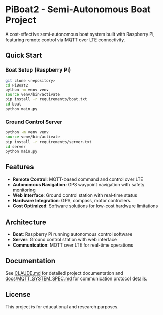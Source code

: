 # PiBoat2 - Semi-Autonomous Boat Project

A cost-effective semi-autonomous boat system built with Raspberry Pi, featuring remote control via MQTT over LTE connectivity.

## Quick Start

### Boat Setup (Raspberry Pi)
```bash
git clone <repository>
cd PiBoat2
python -m venv venv
source venv/bin/activate
pip install -r requirements/boat.txt
cd boat
python main.py
```

### Ground Control Server
```bash
python -m venv venv
source venv/bin/activate
pip install -r requirements/server.txt
cd server
python main.py
```

## Features

- **Remote Control**: MQTT-based command and control over LTE
- **Autonomous Navigation**: GPS waypoint navigation with safety monitoring
- **Web Interface**: Ground control station with real-time status
- **Hardware Integration**: GPS, compass, motor controllers
- **Cost Optimized**: Software solutions for low-cost hardware limitations

## Architecture

- **Boat**: Raspberry Pi running autonomous control software
- **Server**: Ground control station with web interface
- **Communication**: MQTT over LTE for real-time operations

## Documentation

See [CLAUDE.md](CLAUDE.md) for detailed project documentation and [docs/MQTT_SYSTEM_SPEC.md](docs/MQTT_SYSTEM_SPEC.md) for communication protocol details.

## License

This project is for educational and research purposes.